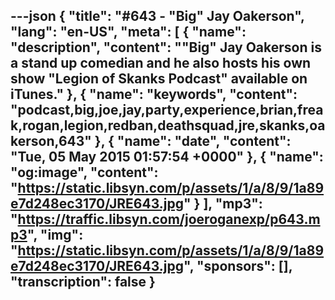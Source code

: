 ---json
{
  "title": "#643 - \"Big\" Jay Oakerson",
  "lang": "en-US",
  "meta": [
    {
      "name": "description",
      "content": "\"Big\" Jay Oakerson is a stand up comedian and he also hosts his own show \"Legion of Skanks Podcast\" available on iTunes."
    },
    {
      "name": "keywords",
      "content": "podcast,big,joe,jay,party,experience,brian,freak,rogan,legion,redban,deathsquad,jre,skanks,oakerson,643"
    },
    {
      "name": "date",
      "content": "Tue, 05 May 2015 01:57:54 +0000"
    },
    {
      "name": "og:image",
      "content": "https://static.libsyn.com/p/assets/1/a/8/9/1a89e7d248ec3170/JRE643.jpg"
    }
  ],
  "mp3": "https://traffic.libsyn.com/joeroganexp/p643.mp3",
  "img": "https://static.libsyn.com/p/assets/1/a/8/9/1a89e7d248ec3170/JRE643.jpg",
  "sponsors": [],
  "transcription": false
}
---
<episode-header />

<timemark seconds="0" />

<transcribe-call-to-action />

<episode-footer />